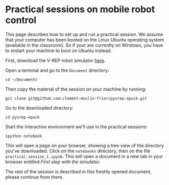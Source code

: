 # Practical sessions on mobile robot control

This page describes how to set up and run a practical session. We assume that your computer has been booted on the Linux Ubuntu operating system (available in the classroom). So if your are currently on Windows, you have to restart your machine to boot on Ubuntu instead.

First, download the V-REP robot simulator [here](http://coppeliarobotics.com/V-REP_PRO_EDU_V3_2_2_64_Linux.tar.gz).

Open a terminal and go to the `Document` directory:

    cd ~/Documents

Then copy the material of the session on your machine by running:

    git clone git@github.com:clement-moulin-frier/pyvrep-epuck.git

Go to the downloaded directory:

    cd pyvrep-epuck

Start the interactive environment we'll use in the practical sessions:

    ipython notebook

This will open a page on your browser, showing a tree view of the directory you've downloaded. Click on the `notebooks` directory, then on the file `practical_session_1.ipynb`. This will open a document in a new tab in your browser entitled *First step with the simulator*.

The rest of the session is described in this freshly opened document, please continue from there. 